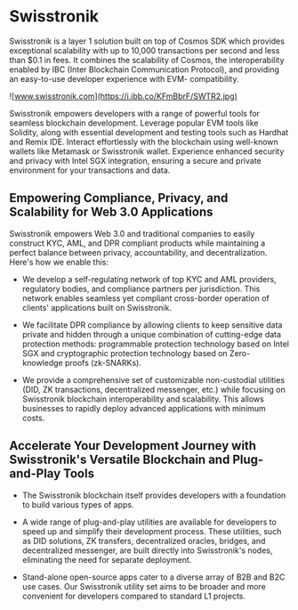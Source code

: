 # Swisstronik

Swisstronik is a layer 1 solution built on top of Cosmos SDK which provides exceptional scalability with up to 10,000 transactions per second and less than $0.1 in fees. It combines the scalability of Cosmos, the interoperability enabled by IBC (Inter Blockchain Communication Protocol), and providing an easy-to-use developer experience with EVM- compatibility.

![www.swisstronik.com](https://i.ibb.co/KFmBbrF/SWTR2.jpg)

Swisstronik empowers developers with a range of powerful tools for seamless blockchain development. Leverage popular EVM tools like Solidity, along with essential development and testing tools such as Hardhat and Remix IDE. Interact effortlessly with the blockchain using well-known wallets like Metamask or Swisstronik wallet. Experience enhanced security and privacy with Intel SGX integration, ensuring a secure and private environment for your transactions and data.

## **Empowering Compliance, Privacy, and Scalability for Web 3.0 Applications**

Swisstronik empowers Web 3.0 and traditional companies to easily construct KYC, AML, and DPR compliant products while maintaining a perfect balance between privacy, accountability, and decentralization. Here's how we enable this:

- We develop a self-regulating network of top KYC and AML providers, regulatory bodies, and compliance partners per jurisdiction. This network enables seamless yet compliant cross-border operation of clients' applications built on Swisstronik.

- We facilitate DPR compliance by allowing clients to keep sensitive data private and hidden through a unique combination of cutting-edge data protection methods: programmable protection technology based on Intel SGX and cryptographic protection technology based on Zero-knowledge proofs (zk-SNARKs).

- We provide a comprehensive set of customizable non-custodial utilities (DID, ZK transactions, decentralized messenger, etc.) while focusing on Swisstronik blockchain interoperability and scalability. This allows businesses to rapidly deploy advanced applications with minimum costs.

## **Accelerate Your Development Journey with Swisstronik's Versatile Blockchain and Plug-and-Play Tools**

- The Swisstronik blockchain itself provides developers with a foundation to build various types of apps.

- A wide range of plug-and-play utilities are available for developers to speed up and simplify their development process. These utilities, such as DID solutions, ZK transfers, decentralized oracles, bridges, and decentralized messenger, are built directly into Swisstronik's nodes, eliminating the need for separate deployment.

- Stand-alone open-source apps cater to a diverse array of B2B and B2C use cases. Our Swisstronik utility set aims to be broader and more convenient for developers compared to standard L1 projects.

